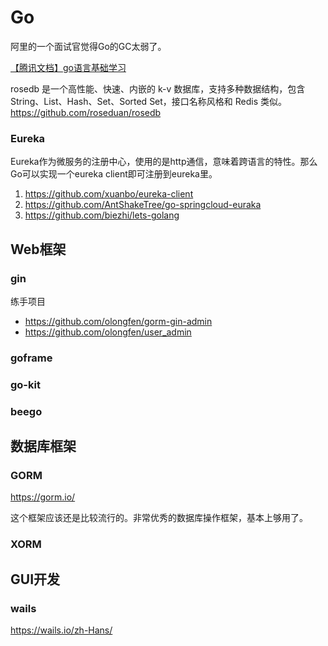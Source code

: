 Go
===

阿里的一个面试官觉得Go的GC太弱了。

[【腾讯文档】go语言基础学习](https://docs.qq.com/doc/DSHZTaGZsTWpCVnN0)


rosedb 是一个高性能、快速、内嵌的 k-v 数据库，支持多种数据结构，包含 String、List、Hash、Set、Sorted Set，接口名称风格和 Redis 类似。
https://github.com/roseduan/rosedb

### Eureka
Eureka作为微服务的注册中心，使用的是http通信，意味着跨语言的特性。那么Go可以实现一个eureka client即可注册到eureka里。

1. https://github.com/xuanbo/eureka-client
2. https://github.com/AntShakeTree/go-springcloud-euraka
1. https://github.com/biezhi/lets-golang


## Web框架

### gin

练手项目 
* https://github.com/olongfen/gorm-gin-admin
* https://github.com/olongfen/user_admin

### goframe

### go-kit

### beego

## 数据库框架

### GORM

https://gorm.io/

这个框架应该还是比较流行的。非常优秀的数据库操作框架，基本上够用了。

### XORM



## GUI开发

###  wails

https://wails.io/zh-Hans/
